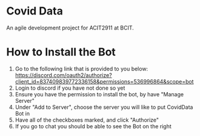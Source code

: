# Covid Data
An agile development project for ACIT2911 at BCIT.

# How to Install the Bot
1. Go to the following link that is provided to you below: 
https://discord.com/oauth2/authorize?client_id=837409839772336158&permissions=536996864&scope=bot
2. Login to discord if you have not done so yet
3. Ensure you have the permission to install the bot, by have "Manage Server"
4. Under "Add to Server", choose the server you will like to put CovidData Bot in 
5. Have all of the checkboxes marked, and click "Authorize"
6. If you go to chat you should be able to see the Bot on the right